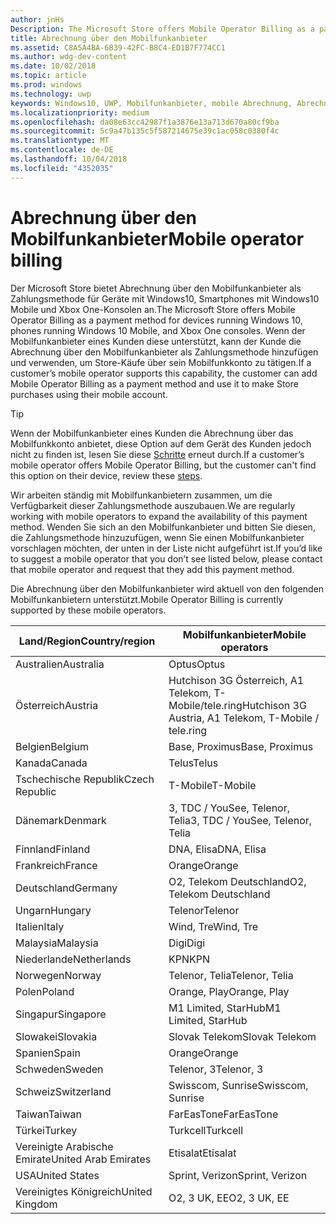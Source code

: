 ```yaml
---
author: jnHs
Description: The Microsoft Store offers Mobile Operator Billing as a payment method for mobile operators who support this capability.
title: Abrechnung über den Mobilfunkanbieter
ms.assetid: C8A5A4BA-6B39-42FC-B8C4-ED1B7F774CC1
ms.author: wdg-dev-content
ms.date: 10/02/2018
ms.topic: article
ms.prod: windows
ms.technology: uwp
keywords: Windows10, UWP, Mobilfunkanbieter, mobile Abrechnung, Abrechnung über den Mobilfunkanbieter
ms.localizationpriority: medium
ms.openlocfilehash: da08e63cc42987f1a3876e13a713d670a80cf9ba
ms.sourcegitcommit: 5c9a47b135c5f587214675e39c1ac058c0380f4c
ms.translationtype: MT
ms.contentlocale: de-DE
ms.lasthandoff: 10/04/2018
ms.locfileid: "4352035"
---
```

# <a name="mobile-operator-billing"></a><span data-ttu-id="d09e2-103">Abrechnung über den Mobilfunkanbieter</span><span class="sxs-lookup"><span data-stu-id="d09e2-103">Mobile operator billing</span></span>


<span data-ttu-id="d09e2-104">Der Microsoft Store bietet Abrechnung über den Mobilfunkanbieter als Zahlungsmethode für Geräte mit Windows10, Smartphones mit Windows10 Mobile und Xbox One-Konsolen an.</span><span class="sxs-lookup"><span data-stu-id="d09e2-104">The Microsoft Store offers Mobile Operator Billing as a payment method for devices running Windows 10, phones running Windows 10 Mobile, and Xbox One consoles.</span></span> <span data-ttu-id="d09e2-105">Wenn der Mobilfunkanbieter eines Kunden diese unterstützt, kann der Kunde die Abrechnung über den Mobilfunkanbieter als Zahlungsmethode hinzufügen und verwenden, um Store-Käufe über sein Mobilfunkkonto zu tätigen.</span><span class="sxs-lookup"><span data-stu-id="d09e2-105">If a customer’s mobile operator supports this capability, the customer can add Mobile Operator Billing as a payment method and use it to make Store purchases using their mobile account.</span></span>

> [!TIP]
>  <span data-ttu-id="d09e2-106">Wenn der Mobilfunkanbieter eines Kunden die Abrechnung über das Mobilfunkkonto anbietet, diese Option auf dem Gerät des Kunden jedoch nicht zu finden ist, lesen Sie diese [Schritte](http://go.microsoft.com/fwlink/p/?LinkId=523993) erneut durch.</span><span class="sxs-lookup"><span data-stu-id="d09e2-106">If a customer’s mobile operator offers Mobile Operator Billing, but the customer can't find this option on their device, review these [steps](http://go.microsoft.com/fwlink/p/?LinkId=523993).</span></span>

<span data-ttu-id="d09e2-107">Wir arbeiten ständig mit Mobilfunkanbietern zusammen, um die Verfügbarkeit dieser Zahlungsmethode auszubauen.</span><span class="sxs-lookup"><span data-stu-id="d09e2-107">We are regularly working with mobile operators to expand the availability of this payment method.</span></span> <span data-ttu-id="d09e2-108">Wenden Sie sich an den Mobilfunkanbieter und bitten Sie diesen, die Zahlungsmethode hinzuzufügen, wenn Sie einen Mobilfunkanbieter vorschlagen möchten, der unten in der Liste nicht aufgeführt ist.</span><span class="sxs-lookup"><span data-stu-id="d09e2-108">If you’d like to suggest a mobile operator that you don’t see listed below, please contact that mobile operator and request that they add this payment method.</span></span>

<span data-ttu-id="d09e2-109">Die Abrechnung über den Mobilfunkanbieter wird aktuell von den folgenden Mobilfunkanbietern unterstützt.</span><span class="sxs-lookup"><span data-stu-id="d09e2-109">Mobile Operator Billing is currently supported by these mobile operators.</span></span>

| <span data-ttu-id="d09e2-110">Land/Region</span><span class="sxs-lookup"><span data-stu-id="d09e2-110">Country/region</span></span>  | <span data-ttu-id="d09e2-111">Mobilfunkanbieter</span><span class="sxs-lookup"><span data-stu-id="d09e2-111">Mobile operators</span></span>                 |
|-----------------|----------------------------------|
| <span data-ttu-id="d09e2-112">Australien</span><span class="sxs-lookup"><span data-stu-id="d09e2-112">Australia</span></span>       | <span data-ttu-id="d09e2-113">Optus</span><span class="sxs-lookup"><span data-stu-id="d09e2-113">Optus</span></span>                            |
| <span data-ttu-id="d09e2-114">Österreich</span><span class="sxs-lookup"><span data-stu-id="d09e2-114">Austria</span></span>         | <span data-ttu-id="d09e2-115">Hutchison 3G Österreich, A1 Telekom, T-Mobile/tele.ring</span><span class="sxs-lookup"><span data-stu-id="d09e2-115">Hutchison 3G Austria, A1 Telekom, T-Mobile / tele.ring</span></span>  |
| <span data-ttu-id="d09e2-116">Belgien</span><span class="sxs-lookup"><span data-stu-id="d09e2-116">Belgium</span></span>         | <span data-ttu-id="d09e2-117">Base, Proximus</span><span class="sxs-lookup"><span data-stu-id="d09e2-117">Base, Proximus</span></span>                   |
| <span data-ttu-id="d09e2-118">Kanada</span><span class="sxs-lookup"><span data-stu-id="d09e2-118">Canada</span></span>          | <span data-ttu-id="d09e2-119">Telus</span><span class="sxs-lookup"><span data-stu-id="d09e2-119">Telus</span></span>                            |
| <span data-ttu-id="d09e2-120">Tschechische Republik</span><span class="sxs-lookup"><span data-stu-id="d09e2-120">Czech Republic</span></span>  | <span data-ttu-id="d09e2-121">T-Mobile</span><span class="sxs-lookup"><span data-stu-id="d09e2-121">T-Mobile</span></span>                         |
| <span data-ttu-id="d09e2-122">Dänemark</span><span class="sxs-lookup"><span data-stu-id="d09e2-122">Denmark</span></span>         | <span data-ttu-id="d09e2-123">3, TDC / YouSee, Telenor, Telia</span><span class="sxs-lookup"><span data-stu-id="d09e2-123">3, TDC / YouSee, Telenor, Telia</span></span>  |
| <span data-ttu-id="d09e2-124">Finnland</span><span class="sxs-lookup"><span data-stu-id="d09e2-124">Finland</span></span>         | <span data-ttu-id="d09e2-125">DNA, Elisa</span><span class="sxs-lookup"><span data-stu-id="d09e2-125">DNA, Elisa</span></span>                       |
| <span data-ttu-id="d09e2-126">Frankreich</span><span class="sxs-lookup"><span data-stu-id="d09e2-126">France</span></span>          | <span data-ttu-id="d09e2-127">Orange</span><span class="sxs-lookup"><span data-stu-id="d09e2-127">Orange</span></span>                           |
| <span data-ttu-id="d09e2-128">Deutschland</span><span class="sxs-lookup"><span data-stu-id="d09e2-128">Germany</span></span>         | <span data-ttu-id="d09e2-129">O2, Telekom Deutschland</span><span class="sxs-lookup"><span data-stu-id="d09e2-129">O2, Telekom Deutschland</span></span>          |
| <span data-ttu-id="d09e2-130">Ungarn</span><span class="sxs-lookup"><span data-stu-id="d09e2-130">Hungary</span></span>         | <span data-ttu-id="d09e2-131">Telenor</span><span class="sxs-lookup"><span data-stu-id="d09e2-131">Telenor</span></span>                          |
| <span data-ttu-id="d09e2-132">Italien</span><span class="sxs-lookup"><span data-stu-id="d09e2-132">Italy</span></span>           | <span data-ttu-id="d09e2-133">Wind, Tre</span><span class="sxs-lookup"><span data-stu-id="d09e2-133">Wind, Tre</span></span>                        |
| <span data-ttu-id="d09e2-134">Malaysia</span><span class="sxs-lookup"><span data-stu-id="d09e2-134">Malaysia</span></span>        | <span data-ttu-id="d09e2-135">Digi</span><span class="sxs-lookup"><span data-stu-id="d09e2-135">Digi</span></span>                             |
| <span data-ttu-id="d09e2-136">Niederlande</span><span class="sxs-lookup"><span data-stu-id="d09e2-136">Netherlands</span></span>     | <span data-ttu-id="d09e2-137">KPN</span><span class="sxs-lookup"><span data-stu-id="d09e2-137">KPN</span></span>                              |
| <span data-ttu-id="d09e2-138">Norwegen</span><span class="sxs-lookup"><span data-stu-id="d09e2-138">Norway</span></span>          | <span data-ttu-id="d09e2-139">Telenor, Telia</span><span class="sxs-lookup"><span data-stu-id="d09e2-139">Telenor, Telia</span></span>                   |
| <span data-ttu-id="d09e2-140">Polen</span><span class="sxs-lookup"><span data-stu-id="d09e2-140">Poland</span></span>          | <span data-ttu-id="d09e2-141">Orange, Play</span><span class="sxs-lookup"><span data-stu-id="d09e2-141">Orange, Play</span></span>                     |
| <span data-ttu-id="d09e2-142">Singapur</span><span class="sxs-lookup"><span data-stu-id="d09e2-142">Singapore</span></span>       | <span data-ttu-id="d09e2-143">M1 Limited, StarHub</span><span class="sxs-lookup"><span data-stu-id="d09e2-143">M1 Limited, StarHub</span></span>              |
| <span data-ttu-id="d09e2-144">Slowakei</span><span class="sxs-lookup"><span data-stu-id="d09e2-144">Slovakia</span></span>        | <span data-ttu-id="d09e2-145">Slovak Telekom</span><span class="sxs-lookup"><span data-stu-id="d09e2-145">Slovak Telekom</span></span>                   |
| <span data-ttu-id="d09e2-146">Spanien</span><span class="sxs-lookup"><span data-stu-id="d09e2-146">Spain</span></span>           | <span data-ttu-id="d09e2-147">Orange</span><span class="sxs-lookup"><span data-stu-id="d09e2-147">Orange</span></span>                           |
| <span data-ttu-id="d09e2-148">Schweden</span><span class="sxs-lookup"><span data-stu-id="d09e2-148">Sweden</span></span>          | <span data-ttu-id="d09e2-149">Telenor, 3</span><span class="sxs-lookup"><span data-stu-id="d09e2-149">Telenor, 3</span></span>                       |
| <span data-ttu-id="d09e2-150">Schweiz</span><span class="sxs-lookup"><span data-stu-id="d09e2-150">Switzerland</span></span>     | <span data-ttu-id="d09e2-151">Swisscom, Sunrise</span><span class="sxs-lookup"><span data-stu-id="d09e2-151">Swisscom, Sunrise</span></span>                |
| <span data-ttu-id="d09e2-152">Taiwan</span><span class="sxs-lookup"><span data-stu-id="d09e2-152">Taiwan</span></span>          | <span data-ttu-id="d09e2-153">FarEasTone</span><span class="sxs-lookup"><span data-stu-id="d09e2-153">FarEasTone</span></span>                       |
| <span data-ttu-id="d09e2-154">Türkei</span><span class="sxs-lookup"><span data-stu-id="d09e2-154">Turkey</span></span>          | <span data-ttu-id="d09e2-155">Turkcell</span><span class="sxs-lookup"><span data-stu-id="d09e2-155">Turkcell</span></span>                         |
| <span data-ttu-id="d09e2-156">Vereinigte Arabische Emirate</span><span class="sxs-lookup"><span data-stu-id="d09e2-156">United Arab Emirates</span></span> | <span data-ttu-id="d09e2-157">Etisalat</span><span class="sxs-lookup"><span data-stu-id="d09e2-157">Etisalat</span></span>                    |
| <span data-ttu-id="d09e2-158">USA</span><span class="sxs-lookup"><span data-stu-id="d09e2-158">United States</span></span>   | <span data-ttu-id="d09e2-159">Sprint, Verizon</span><span class="sxs-lookup"><span data-stu-id="d09e2-159">Sprint, Verizon</span></span>                  |
| <span data-ttu-id="d09e2-160">Vereinigtes Königreich</span><span class="sxs-lookup"><span data-stu-id="d09e2-160">United Kingdom</span></span>  | <span data-ttu-id="d09e2-161">O2, 3 UK, EE</span><span class="sxs-lookup"><span data-stu-id="d09e2-161">O2, 3 UK, EE</span></span>                     |

 



 


 

 




